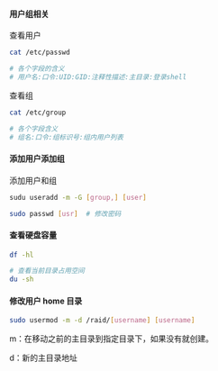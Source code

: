 

#### 用户组相关

查看用户

```bash
cat /etc/passwd

# 各个字段的含义
# 用户名:口令:UID:GID:注释性描述:主目录:登录shell
```



查看组

```bash
cat /etc/group

# 各个字段含义
# 组名:口令:组标识号:组内用户列表
```



#### 添加用户添加组

添加用户和组

```bash
sudu useradd -m -G [group,] [user]

sudo passwd [usr]  # 修改密码
```



#### 查看硬盘容量

```bash
df -hl

# 查看当前目录占用空间
du -sh
```



#### 修改用户 home 目录

```bash
sudo usermod -m -d /raid/[username] [username]
```

m：在移动之前的主目录到指定目录下，如果没有就创建。

d：新的主目录地址

